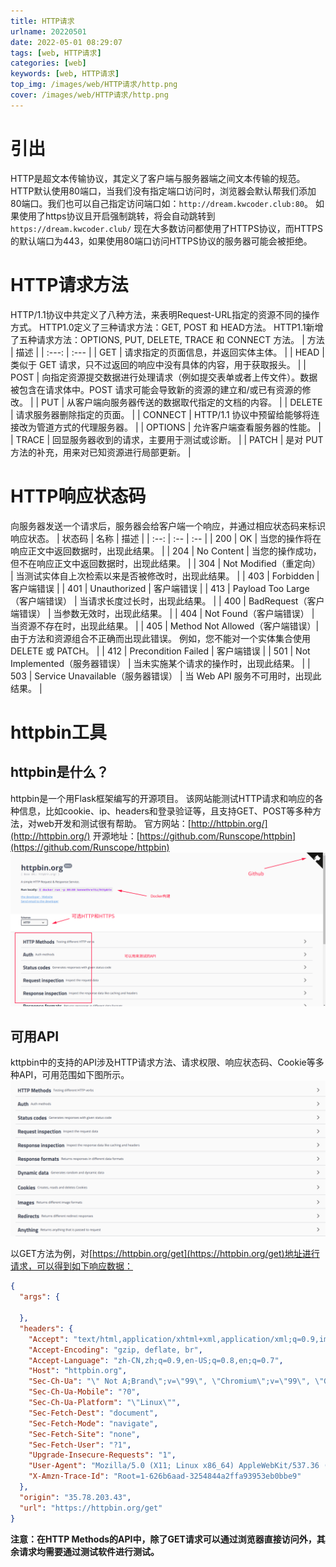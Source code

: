 ```yaml
---
title: HTTP请求
urlname: 20220501
date: 2022-05-01 08:29:07
tags: [web, HTTP请求]
categories: [web]
keywords: [web, HTTP请求]
top_img: /images/web/HTTP请求/http.png
cover: /images/web/HTTP请求/http.png
---
```


# 引出
HTTP是超文本传输协议，其定义了客户端与服务器端之间文本传输的规范。HTTP默认使用80端口，当我们没有指定端口访问时，浏览器会默认帮我们添加80端口。我们也可以自己指定访问端口如：`http://dream.kwcoder.club:80`。 
如果使用了https协议且开启强制跳转，将会自动跳转到`https://dream.kwcoder.club/`
现在大多数访问都使用了HTTPS协议，而HTTPS的默认端口为443，如果使用80端口访问HTTPS协议的服务器可能会被拒绝。

# HTTP请求方法
HTTP/1.1协议中共定义了八种方法，来表明Request-URL指定的资源不同的操作方式。
HTTP1.0定义了三种请求方法：GET, POST 和 HEAD方法。
HTTP1.1新增了五种请求方法：OPTIONS, PUT, DELETE, TRACE 和 CONNECT 方法。
| 方法 | 描述 |
| :---: | :--- |
| GET | 请求指定的页面信息，并返回实体主体。 |
| HEAD | 类似于 GET 请求，只不过返回的响应中没有具体的内容，用于获取报头。 |
| POST | 向指定资源提交数据进行处理请求（例如提交表单或者上传文件）。数据被包含在请求体中。POST 请求可能会导致新的资源的建立和/或已有资源的修改。 |
| PUT | 从客户端向服务器传送的数据取代指定的文档的内容。 |
| DELETE | 请求服务器删除指定的页面。 |
| CONNECT | HTTP/1.1 协议中预留给能够将连接改为管道方式的代理服务器。 |
| OPTIONS | 允许客户端查看服务器的性能。 |
| TRACE | 回显服务器收到的请求，主要用于测试或诊断。 |
| PATCH | 是对 PUT 方法的补充，用来对已知资源进行局部更新。 |

# HTTP响应状态码
向服务器发送一个请求后，服务器会给客户端一个响应，并通过相应状态码来标识响应状态。
| 状态码 | 名称 | 描述 |
| :--: | :-- | :-- |
| 200 | OK | 当您的操作将在响应正文中返回数据时，出现此结果。 |
| 204 | No Content | 当您的操作成功，但不在响应正文中返回数据时，出现此结果。 |
| 304 | Not Modified（重定向） | 当测试实体自上次检索以来是否被修改时，出现此结果。 |
| 403 | Forbidden | 客户端错误 |
| 401 | Unauthorized | 客户端错误 |
| 413 | Payload Too Large（客户端错误） | 当请求长度过长时，出现此结果。 |
| 400 | BadRequest（客户端错误） |  当参数无效时，出现此结果。 |
| 404 | Not Found（客户端错误） | 当资源不存在时，出现此结果。 |
| 405 | Method Not Allowed（客户端错误）| 由于方法和资源组合不正确而出现此错误。 例如，您不能对一个实体集合使用 DELETE 或 PATCH。 |
| 412 | Precondition Failed | 客户端错误 |
| 501 | Not Implemented（服务器错误） | 当未实施某个请求的操作时，出现此结果。 |
| 503 | Service Unavailable（服务器错误） | 当 Web API 服务不可用时，出现此结果。 |

# httpbin工具
## httpbin是什么？
httpbin是一个用Flask框架编写的开源项目。
该网站能测试HTTP请求和响应的各种信息，比如cookie、ip、headers和登录验证等，且支持GET、POST等多种方法，对web开发和测试很有帮助。
官方网站：[http://httpbin.org/](http://httpbin.org/)
开源地址：[https://github.com/Runscope/httpbin](https://github.com/Runscope/httpbin)
<img src="/images/web/HTTP请求/httpbin官网.png" alt="httpbin官网" style="zoom:80%;">

## 可用API
kttpbin中的支持的API涉及HTTP请求方法、请求权限、响应状态码、Cookie等多种API，可用范围如下图所示。
<img src="/images/web/HTTP请求/httpbin可用API.png" alt="httpbin可用API" style="zoom:80%;">

以GET方法为例，对[https://httpbin.org/get](https://httpbin.org/get)地址进行请求，可以得到如下响应数据：
```json
{
  "args": {
    
  },
  "headers": {
    "Accept": "text/html,application/xhtml+xml,application/xml;q=0.9,image/avif,image/webp,image/apng,*/*;q=0.8,application/signed-exchange;v=b3;q=0.9",
    "Accept-Encoding": "gzip, deflate, br",
    "Accept-Language": "zh-CN,zh;q=0.9,en-US;q=0.8,en;q=0.7",
    "Host": "httpbin.org",
    "Sec-Ch-Ua": "\" Not A;Brand\";v=\"99\", \"Chromium\";v=\"99\", \"Google Chrome\";v=\"99\"",
    "Sec-Ch-Ua-Mobile": "?0",
    "Sec-Ch-Ua-Platform": "\"Linux\"",
    "Sec-Fetch-Dest": "document",
    "Sec-Fetch-Mode": "navigate",
    "Sec-Fetch-Site": "none",
    "Sec-Fetch-User": "?1",
    "Upgrade-Insecure-Requests": "1",
    "User-Agent": "Mozilla/5.0 (X11; Linux x86_64) AppleWebKit/537.36 (KHTML, like Gecko) Chrome/99.0.4844.84 Safari/537.36",
    "X-Amzn-Trace-Id": "Root=1-626b6aad-3254844a2ffa93953eb0bbe9"
  },
  "origin": "35.78.203.43",
  "url": "https://httpbin.org/get"
}
```
**注意：在HTTP Methods的API中，除了GET请求可以通过浏览器直接访问外，其余请求均需要通过测试软件进行测试。**

